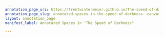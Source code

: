 ```yaml
---
annotation_page_uri: https://trentwintermeier.github.io/The-speed-of-darkness/annotations/annotated-spaces-in-the-speed-of-darkness--canvas-1-spaces.json
annotation_page_slug: annotated-spaces-in-the-speed-of-darkness--canvas-1-spaces
layout: annotation_page
manifest_label: Annotated Spaces in "The Speed of Darkness"

---
```

